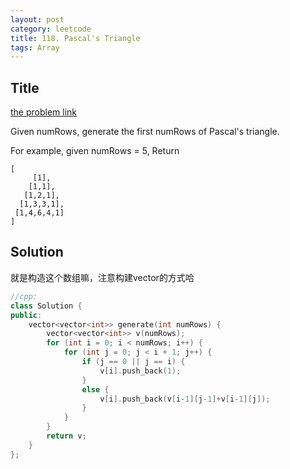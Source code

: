 ```yaml
---
layout: post
category: leetcode
title: 118. Pascal's Triangle
tags: Array
---
```

## Title
[the problem link](https://leetcode.com/problems/pascals-triangle/description/)

Given numRows, generate the first numRows of Pascal's triangle.

For example, given numRows = 5,
Return

	[
	     [1],
	    [1,1],
	   [1,2,1],
	  [1,3,3,1],
	 [1,4,6,4,1]
	]

## Solution
就是构造这个数组嘛，注意构建vector<vector>的方式哈

```c++
//cpp:
class Solution {
public:
	vector<vector<int>> generate(int numRows) {
		vector<vector<int>> v(numRows);
		for (int i = 0; i < numRows; i++) {
			for (int j = 0; j < i + 1; j++) {
				if (j == 0 || j == i) {
					v[i].push_back(1);
				}
				else {
					v[i].push_back(v[i-1][j-1]+v[i-1][j]);
				}
			}
		}
		return v;
	}
};

```
